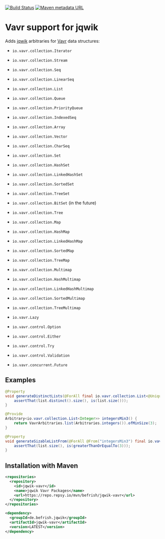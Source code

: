 [![Build Status](https://github.com/Befrish/jqwik-vavr/workflows/build/badge.svg)](https://github.com/Befrish/jqwik-vavr/actions?query=workflow%3Abuild)
[![Maven metadata URL](https://img.shields.io/maven-metadata/v?color=blue&metadataUrl=https%3A%2F%2Frepo.repsy.io%2Fmvn%2FBefrish%2Fjqwik-vavr%2Fde%2Fbefrish%2Fjqwik%2Fjqwik-vavr%2Fmaven-metadata.xml)](https://repo.repsy.io/mvn/befrish/jqwik-vavr)

# Vavr support for jqwik

Adds [jqwik](https://jqwik.net/) arbitraries for [Vavr](https://www.vavr.io/vavr-docs/) data structures:

- `io.vavr.collection.Iterator`
- `io.vavr.collection.Stream`
- `io.vavr.collection.Seq`
- `io.vavr.collection.LinearSeq`
- `io.vavr.collection.List`
- `io.vavr.collection.Queue`
- `io.vavr.collection.PriorityQueue`
- `io.vavr.collection.IndexedSeq`
- `io.vavr.collection.Array`
- `io.vavr.collection.Vector`
- `io.vavr.collection.CharSeq`
- `io.vavr.collection.Set`
- `io.vavr.collection.HashSet`
- `io.vavr.collection.LinkedHashSet`
- `io.vavr.collection.SortedSet`
- `io.vavr.collection.TreeSet`
- `io.vavr.collection.BitSet` (in the future)
- `io.vavr.collection.Tree`
- `io.vavr.collection.Map`
- `io.vavr.collection.HashMap`
- `io.vavr.collection.LinkedHashMap`
- `io.vavr.collection.SortedMap`
- `io.vavr.collection.TreeMap`
- `io.vavr.collection.Multimap`
- `io.vavr.collection.HashMultimap`
- `io.vavr.collection.LinkedHashMultimap`
- `io.vavr.collection.SortedMultimap`
- `io.vavr.collection.TreeMultimap`

- `io.vavr.Lazy`

- `io.vavr.control.Option`
- `io.vavr.control.Either`
- `io.vavr.control.Try`
- `io.vavr.control.Validation`

- `io.vavr.concurrent.Future`

## Examples

```java
@Property
void generateDistinctLists(@ForAll final io.vavr.collection.List<@Unique Integer> list) {
    assertThat(list.distinct().size(), is(list.size()));
}
```

```java
@Provide
Arbitrary<io.vavr.collection.List<Integer>> integersMin3() {
    return VavrArbitraries.list(Arbitraries.integers()).ofMinSize(3);
}

@Property
void generateSizableListFrom(@ForAll @From("integersMin3") final io.vavr.collection.List<Integer> list) {
    assertThat(list.size(), is(greaterThanOrEqualTo(3)));
}
```

## Installation with Maven

```xml
<repositories>
  <repository>
    <id>jqwik-vavr</id>
    <name>jqwik Vavr Packages</name>
    <url>https://repo.repsy.io/mvn/befrish/jqwik-vavr</url>
  </repository>
</repositories>
```

```xml
<dependency>
  <groupId>de.befrish.jqwik</groupId>
  <artifactId>jqwik-vavr</artifactId>
  <version>LATEST</version>
</dependency>
```
